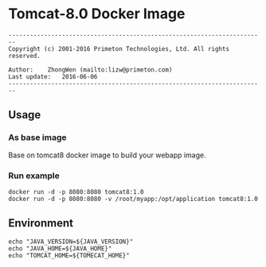 # Tomcat-8.0 Docker Image  
  
`------------------------------------------------------------------------`    
`Copyright (c) 2001-2016 Primeton Technologies, Ltd. All rights reserved.`  
  
`Author:	ZhongWen (mailto:lizw@primeton.com)`  
`Last update:	2016-06-06`  
`------------------------------------------------------------------------`  
  
  
## Usage  
  
### As base image  
Base on tomcat8 docker image to build your webapp image.  

### Run example  
`docker run -d -p 8080:8080 tomcat8:1.0`  
`docker run -d -p 8080:8080 -v /root/myapp:/opt/application tomcat8:1.0` 
  
## Environment  
  
`echo "JAVA_VERSION=${JAVA_VERSION}"`  
`echo "JAVA_HOME=${JAVA_HOME}"`  
`echo "TOMCAT_HOME=${TOMECAT_HOME}"`  
